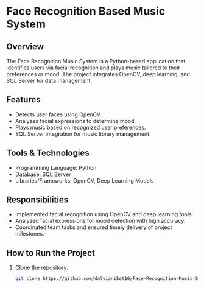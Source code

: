 # Face Recognition Based Music System

## Overview
The Face Recognition Music System is a Python-based application that identifies users via facial recognition and plays music tailored to their preferences or mood. The project integrates OpenCV, deep learning, and SQL Server for data management.

## Features
- Detects user faces using OpenCV.
- Analyzes facial expressions to determine mood.
- Plays music based on recognized user preferences.
- SQL Server integration for music library management.

## Tools & Technologies
- Programming Language: Python  
- Database: SQL Server  
- Libraries/Frameworks: OpenCV, Deep Learning Models  

## Responsibilities
- Implemented facial recognition using OpenCV and deep learning tools.
- Analyzed facial expressions for mood detection with high accuracy.
- Coordinated team tasks and ensured timely delivery of project milestones.

## How to Run the Project
1. Clone the repository:
   ```bash
   git clone https://github.com/dalvianiket10/Face-Recognition-Music-System.git
